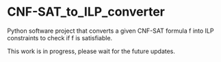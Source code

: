 # CNF-SAT_to_ILP_converter
Python software project that converts a given CNF-SAT formula f into ILP constraints to check if f is satisfiable.

This work is in progress, please wait for the future updates.
